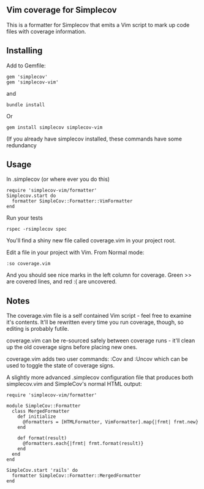 ## Vim coverage for Simplecov

This is a formatter for Simplecov that emits a Vim script to mark up code files with coverage information.

## Installing

Add to Gemfile:

    gem 'simplecov'
    gem 'simplecov-vim'

and

    bundle install

Or 

    gem install simplecov simplecov-vim

(If you already have simplecov installed, these commands have some redundancy

## Usage

In .simplecov (or where ever you do this)

    require 'simplecov-vim/formatter'
    Simplecov.start do
      formatter SimpleCov::Formatter::VimFormatter
    end

Run your tests 

    rspec -rsimplecov spec

You'll find a shiny new file called coverage.vim in your project root.

Edit a file in your project with Vim.  From Normal mode:

    :so coverage.vim

And you should see nice marks in the left column for coverage.  Green >> are covered lines, and red :( are uncovered.  

## Notes

The coverage.vim file is a self contained Vim script - feel free to examine it's contents.  It'll be rewritten every time you run coverage, though, so editing is probably futile.

coverage.vim can be re-sourced safely between coverage runs - it'll clean up the old coverage signs before placing new ones.

coverage.vim adds two user commands: :Cov and :Uncov which can be used to toggle the state of coverage signs.


A slightly more advanced .simplecov configuration file that produces both simplecov.vim and SimpleCov's normal HTML output:

    require 'simplecov-vim/formatter'

    module SimpleCov::Formatter
      class MergedFormatter
        def initialize
          @formatters = [HTMLFormatter, VimFormatter].map{|frmt| frmt.new}
        end

        def format(result)
          @formatters.each{|frmt| frmt.format(result)}
        end
      end
    end

    SimpleCov.start 'rails' do
      formatter SimpleCov::Formatter::MergedFormatter
    end


